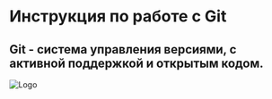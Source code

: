 # Инструкция по работе с Git
## Git - система управления версиями, с активной поддержкой и открытым кодом.
![Logo](picture.png)
